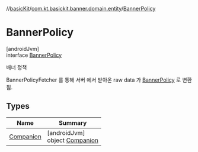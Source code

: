 //[basicKit](../../../index.md)/[com.kt.basickit.banner.domain.entity](../index.md)/[BannerPolicy](index.md)

# BannerPolicy

[androidJvm]\
interface [BannerPolicy](index.md)

배너 정책

BannerPolicyFetcher 를 통해 서버 에서 받아온 raw data 가 [BannerPolicy](index.md) 로 변환됨.

## Types

| Name | Summary |
|---|---|
| [Companion](-companion/index.md) | [androidJvm]<br>object [Companion](-companion/index.md) |

